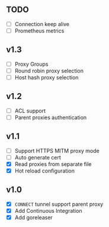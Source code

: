 ## TODO

- [ ] Connection keep alive
- [ ] Prometheus metrics

## v1.3

- [ ] Proxy Groups
- [ ] Round robin proxy selection
- [ ] Host hash proxy selection

## v1.2

- [ ] ACL support
- [ ] Parent proxies authentication

## v1.1

- [ ] Support HTTPS MITM proxy mode
- [ ] Auto generate cert
- [x] Read proxies from separate file
- [x] Hot reload configuration

## v1.0

- [X] `CONNECT` tunnel support parent proxy
- [X] Add Continuous Integration
- [X] Add goreleaser
